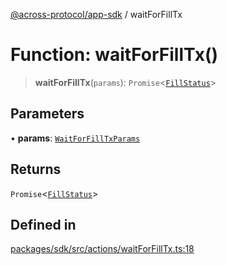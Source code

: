 [@across-protocol/app-sdk](../README.md) / waitForFillTx

# Function: waitForFillTx()

> **waitForFillTx**(`params`): `Promise`\<[`FillStatus`](../type-aliases/FillStatus.md)\>

## Parameters

• **params**: [`WaitForFillTxParams`](../type-aliases/WaitForFillTxParams.md)

## Returns

`Promise`\<[`FillStatus`](../type-aliases/FillStatus.md)\>

## Defined in

[packages/sdk/src/actions/waitForFillTx.ts:18](https://github.com/across-protocol/toolkit/blob/fa61c35c7597804e093096de254dbc326f096003/packages/sdk/src/actions/waitForFillTx.ts#L18)

